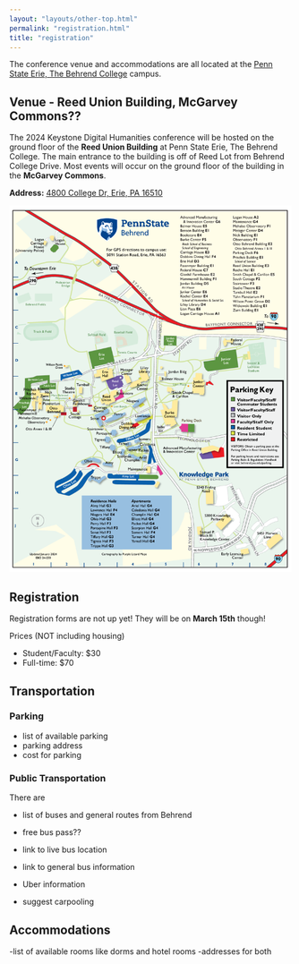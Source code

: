 ```yaml
---
layout: "layouts/other-top.html"
permalink: "registration.html"
title: "registration"
---
```


The conference venue and accommodations are all located at the <a href="https://behrend.psu.edu/" target="_blank">Penn State Erie, The Behrend College</a> campus. 

<div id="venue">
<div>

## Venue - Reed Union Building, McGarvey Commons??

The 2024 Keystone Digital Humanities conference will be hosted on the ground floor of the <strong>Reed Union Building</strong> at Penn State Erie, The Behrend College. The main entrance to the building is off of Reed Lot from Behrend College Drive. Most events will occur on the ground floor of the building in the <strong>McGarvey Commons</strong>.

<strong>Address:</strong> <a href="https://www.google.com/maps/place/Reed+Lot/@42.1200915,-79.983339,20.56z/data=!4m6!3m5!1s0x882d7dbe8be7146b:0x92945f1e7b2d56c0!8m2!3d42.120107!4d-79.9835215!16s%2Fg%2F11fnvk61yv?entry=ttu" target="_blank">4800 College Dr, Erie, PA 16510</a>

</div>

<div id="campusMap">
<a href="https://behrend.psu.edu/files/pdf/62726/2021/11/04/behrend-campus-map-2024-web.pdf" target="_blank"><img src="img/behrendCampus.png" alt="Image of the Behrend campus map"/></a>
</div>

</div>

## Registration

Registration forms are not up yet! They will be on <strong>March 15th</strong> though!

<span id="price">Prices (NOT including housing)</span>
<ul id="regPrice">

<li>Student/Faculty: $30</li>

<li>Full-time: $70</li>
</ul>

## Transportation

### Parking

- list of available parking
- parking address
- cost for parking

### Public Transportation

There are 
- list of buses and general routes from Behrend
- free bus pass??
- link to live bus location
- link to general bus information

- Uber information
- suggest carpooling

## Accommodations

-list of available rooms like dorms and hotel rooms
-addresses for both

